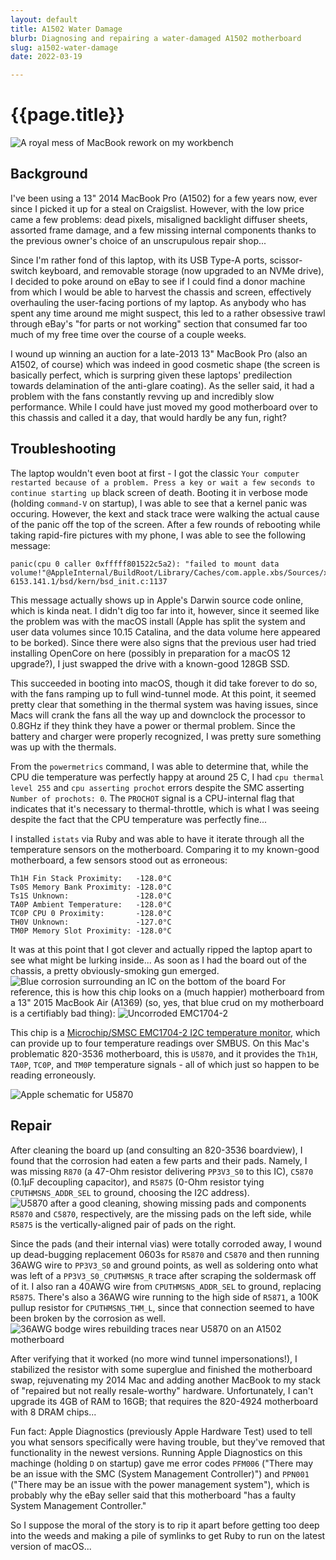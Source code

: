 ```yaml
---
layout: default
title: A1502 Water Damage
blurb: Diagnosing and repairing a water-damaged A1502 motherboard
slug: a1502-water-damage
date: 2022-03-19

---
```


# {{page.title}}

![A royal mess of MacBook rework on my workbench](/assets/{{page.slug}}/banner.jpg)

## Background

I've been using a 13" 2014 MacBook Pro (A1502) for a few years now, ever since I picked it up for a steal on Craigslist. However, with the low price came a few problems: dead pixels, misaligned backlight diffuser sheets, assorted frame damage, and a few missing internal components thanks to the previous owner's choice of an unscrupulous repair shop...

Since I'm rather fond of this laptop, with its USB Type-A ports, scissor-switch keyboard, and removable storage (now upgraded to an NVMe drive), I decided to poke around on eBay to see if I could find a donor machine from which I would be able to harvest the chassis and screen, effectively overhauling the user-facing portions of my laptop. As anybody who has spent any time around me might suspect, this led to a rather obsessive trawl through eBay's "for parts or not working" section that consumed far too much of my free time over the course of a couple weeks.

I wound up winning an auction for a late-2013 13" MacBook Pro (also an A1502, of course) which was indeed in good cosmetic shape (the screen is basically perfect, which is surpring given these laptops' predilection towards delamination of the anti-glare coating). As the seller said, it had a problem with the fans constantly revving up and incredibly slow performance. While I could have just moved my good motherboard over to this chassis and called it a day, that would hardly be any fun, right?

## Troubleshooting

The laptop wouldn't even boot at first - I got the classic `Your computer restarted because of a problem. Press a key or wait a few seconds to continue starting up` black screen of death. Booting it in verbose mode (holding `command-V` on startup), I was able to see that a kernel panic was occuring. However, the kext and stack trace were walking the actual cause of the panic off the top of the screen. After a few rounds of rebooting while taking rapid-fire pictures with my phone, I was able to see the following message:
```
panic(cpu 0 caller 0xfffff801522c5a2): "failed to mount data volume!"@AppleInternal/BuildRoot/Library/Caches/com.apple.xbs/Sources/xnu/xnu-6153.141.1/bsd/kern/bsd_init.c:1137
```
This message actually shows up in Apple's Darwin source code online, which is kinda neat. I didn't dig too far into it, however, since it seemed like the problem was with the macOS install (Apple has split the system and user data volumes since 10.15 Catalina, and the data volume here appeared to be borked). Since there were also signs that the previous user had tried installing OpenCore on here (possibly in preparation for a macOS 12 upgrade?), I just swapped the drive with a known-good 128GB SSD.

This succeeded in booting into macOS, though it did take forever to do so, with the fans ramping up to full wind-tunnel mode. At this point, it seemed pretty clear that something in the thermal system was having issues, since Macs will crank the fans all the way up and downclock the processor to 0.8GHz if they think they have a power or thermal problem. Since the battery and charger were properly recognized, I was pretty sure something was up with the thermals.

From the `powermetrics` command, I was able to determine that, while the CPU die temperature was perfectly happy at around 25 C, I had `cpu thermal level 255` and `cpu asserting prochot` errors despite the SMC asserting `Number of prochots: 0`. The `PROCHOT` signal is a CPU-internal flag that indicates that it's necessary to thermal-throttle, which is what I was seeing despite the fact that the CPU temperature was perfectly fine...

I installed `istats` via Ruby and was able to have it iterate through all the temperature sensors on the motherboard. Comparing it to my known-good motherboard, a few sensors stood out as erroneous:
```
Th1H Fin Stack Proximity:   -128.0°C
Ts0S Memory Bank Proximity: -128.0°C
Ts1S Unknown:               -128.0°C
TA0P Ambient Temperature:   -128.0°C
TC0P CPU 0 Proximity:       -128.0°C
TH0V Unknown:               -127.0°C
TM0P Memory Slot Proximity: -128.0°C
```

It was at this point that I got clever and actually ripped the laptop apart to see what might be lurking inside... As soon as I had the board out of the chassis, a pretty obviously-smoking gun emerged.
![Blue corrosion surrounding an IC on the bottom of the board](/assets/{{page.slug}}/corroded.jpg)
For reference, this is how this chip looks on a (much happier) motherboard from a 13" 2015 MacBook Air (A1369) (so, yes, that blue crud on my motherboard is a certifiably bad thing):
![Uncorroded EMC1704-2](/assets/{{page.slug}}/a1369-untouched.jpg)

This chip is a [Microchip/SMSC EMC1704-2 I2C temperature monitor](https://www.microchip.com/en-us/product/EMC1704-2), which can provide up to four temperature readings over SMBUS. On this Mac's problematic 820-3536 motherboard, this is `U5870`, and it provides the `Th1H`, `TA0P`, `TC0P`, and `TM0P` temperature signals - all of which just so happen to be reading erroneously.

![Apple schematic for U5870](/assets/{{page.slug}}/schematic.jpg)

## Repair
After cleaning the board up (and consulting an 820-3536 boardview), I found that the corrosion had eaten a few parts and their pads. Namely, I was missing `R870` (a 47-Ohm resistor delivering `PP3V3_S0` to this IC), `C5870` (0.1μF decoupling capacitor), and `R5875` (0-Ohm resistor tying `CPUTHMSNS_ADDR_SEL` to ground, choosing the I2C address).
![U5870 after a good cleaning, showing missing pads and components](/assets/{{page.slug}}/cleaned.jpg)
`R5870` and `C5870`, respectively, are the missing pads on the left side, while `R5875` is the vertically-aligned pair of pads on the right.

Since the pads (and their internal vias) were totally corroded away, I wound up dead-bugging replacement 0603s for `R5870` and `C5870` and then running 36AWG wire to `PP3V3_S0` and ground points, as well as soldering onto what was left of a `PP3V3_S0_CPUTHMSNS_R` trace after scraping the soldermask off of it. I also ran a 40AWG wire from `CPUTHMSNS_ADDR_SEL` to ground, replacing `R5875`.
There's also a 36AWG wire running to the high side of `R5871`, a 100K pullup resistor for `CPUTHMSNS_THM_L`, since that connection seemed to have been broken by the corrosion as well.
![36AWG bodge wires rebuilding traces near U5870 on an A1502 motherboard](/assets/{{page.slug}}/rework.jpg)

After verifying that it worked (no more wind tunnel impersonations!), I stabilized the resistor with some superglue and finished the motherboard swap, rejuvenating my 2014 Mac and adding another MacBook to my stack of "repaired but not really resale-worthy" hardware. Unfortunately, I can't upgrade its 4GB of RAM to 16GB; that requires the 820-4924 motherboard with 8 DRAM chips...

Fun fact: Apple Diagnostics (previously Apple Hardware Test) used to tell you what sensors specifically were having trouble, but they've removed that functionality in the newest versions. Running Apple Diagnostics on this machinge (holding `D` on startup) gave me error codes `PFM006` ("There may be an issue with the SMC (System Management Controller)") and `PPN001` ("There may be an issue with the power management system"), which is probably why the eBay seller said that this motherboard "has a faulty System Management Controller."  

So I suppose the moral of the story is to rip it apart before getting too deep into the weeds and making a pile of symlinks to get Ruby to run on the latest version of macOS...
